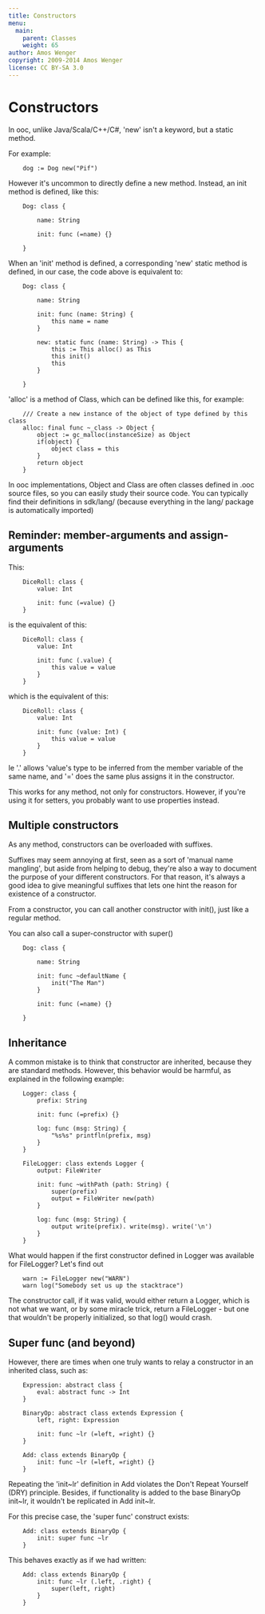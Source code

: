 ```yaml
---
title: Constructors
menu:
  main:
    parent: Classes
    weight: 65
author: Amos Wenger
copyright: 2009-2014 Amos Wenger
license: CC BY-SA 3.0
---
```


Constructors
============

In ooc, unlike Java/Scala/C++/C#, 'new' isn't a keyword, but a static method.

For example:

~~~
    dog := Dog new("Pif")
~~~

However it's uncommon to directly define a new method. Instead, an init method is
defined, like this:

~~~
    Dog: class {

        name: String

        init: func (=name) {}

    }
~~~

When an 'init' method is defined, a corresponding 'new' static method is defined, in our case,
the code above is equivalent to:

~~~
    Dog: class {

        name: String

        init: func (name: String) {
            this name = name
        }

        new: static func (name: String) -> This {
            this := This alloc() as This
            this init()
            this
        }

    }
~~~

'alloc' is a method of Class, which can be defined like this, for example:

~~~
    /// Create a new instance of the object of type defined by this class
    alloc: final func ~_class -> Object {
        object := gc_malloc(instanceSize) as Object
        if(object) {
            object class = this
        }
        return object
    }
~~~

In ooc implementations, Object and Class are often classes defined in .ooc source
files, so you can easily study their source code. You can typically find their definitions
in sdk/lang/ (because everything in the lang/ package is automatically imported)

Reminder: member-arguments and assign-arguments
-----------------------------------------------

This:

~~~
    DiceRoll: class {
        value: Int

        init: func (=value) {}
    }
~~~

is the equivalent of this:

~~~
    DiceRoll: class {
        value: Int

        init: func (.value) {
            this value = value
        }
    }
~~~

which is the equivalent of this:

~~~
    DiceRoll: class {
        value: Int

        init: func (value: Int) {
            this value = value
        }
    }
~~~

Ie '.' allows 'value's type to be inferred from the member variable
of the same name, and '=' does the same plus assigns it in the constructor.

This works for any method, not only for constructors. However, if you're using
it for setters, you probably want to use properties instead.

Multiple constructors
---------------------

As any method, constructors can be overloaded with suffixes.

Suffixes may seem annoying at first, seen as a sort of 'manual name mangling',
but aside from helping to debug, they're also a way to document the purpose of your
different constructors. For that reason, it's always a good idea to give meaningful
suffixes that lets one hint the reason for existence of a constructor.

From a constructor, you can call another constructor with init(), just like a regular
method.

You can also call a super-constructor with super()

~~~
    Dog: class {

        name: String

        init: func ~defaultName {
            init("The Man")
        }

        init: func (=name) {}

    }
~~~

Inheritance
-----------

A common mistake is to think that constructor are inherited, because they are standard
methods. However, this behavior would be harmful, as explained in the following example:

~~~
    Logger: class {
        prefix: String

        init: func (=prefix) {}

        log: func (msg: String) {
            "%s%s" printfln(prefix, msg)
        }
    }

    FileLogger: class extends Logger {
        output: FileWriter

        init: func ~withPath (path: String) {
            super(prefix)
            output = FileWriter new(path)
        }

        log: func (msg: String) {
            output write(prefix). write(msg). write('\n')
        }
    }
~~~

What would happen if the first constructor defined in Logger was available
for FileLogger? Let's find out

~~~
    warn := FileLogger new("WARN")
    warn log("Somebody set us up the stacktrace")
~~~

The constructor call, if it was valid, would either return a Logger, which is
not what we want, or by some miracle trick, return a FileLogger - but one
that wouldn't be properly initialized, so that log() would crash.

Super func (and beyond)
-----------------------

However, there are times when one truly wants to relay a constructor
in an inherited class, such as:

~~~
    Expression: abstract class {
        eval: abstract func -> Int
    }

    BinaryOp: abstract class extends Expression {
        left, right: Expression

        init: func ~lr (=left, =right) {}
    }

    Add: class extends BinaryOp {
        init: func ~lr (=left, =right) {}
    }
~~~

Repeating the 'init~lr' definition in Add violates the Don't Repeat Yourself (DRY)
principle. Besides, if functionality is added to the base BinaryOp init~lr, it
wouldn't be replicated in Add init~lr.

For this precise case, the 'super func' construct exists:

~~~
    Add: class extends BinaryOp {
        init: super func ~lr
    }
~~~

This behaves exactly as if we had written:

~~~
    Add: class extends BinaryOp {
        init: func ~lr (.left, .right) {
            super(left, right)
        }
    }
~~~
